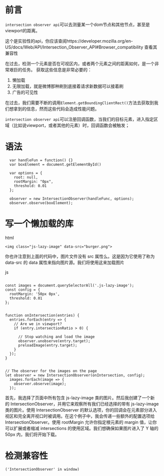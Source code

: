 # 前言
`intersection observer api`可以去测量某一个dom节点和其他节点，甚至是viewport的距离。

这个是实验性的api，你应该查阅https://developer.mozilla.org/en-US/docs/Web/API/Intersection_Observer_API#Browser_compatibility
查看其兼容性


在过去，检测一个元素是否在可视区内，或者两个元素之间的距离如何，是一个非常艰巨的任务。
获取这些信息是非常必要的：
1. 懒加载
2. 无限加载，就是微博那种刷到底接着请求新数据可以接着刷
3. 广告的可见性

在过去，我们需要不断的调用`Element.getBoundingClientRect()`方法去获取到我们想拿到的信息，然而这些代码会造成性能问题。


`intersection observer api`可以注册回调函数，当我们的目标元素，进入指定区域（比如说viewport，或者其他的元素）时，回调函数会被触发；

# 语法
```
  var handleFun = function() {}
  var boxElement = document.getElementById()
  
  var options = {
    root: null,
    rootMargin: "0px",
    threshold: 0.01
  };

  observer = new IntersectionObserver(handleFunc, options);
  observer.observe(boxElement);
```

# 写一个懒加载的库

html
```
<img class="js-lazy-image" data-src="burger.png">
```
你也许注意到上面的代码中，图片文件没有 src 属性么。这是因为它使用了称为 data-src 的 data 属性来指向图片源。我们将使用这来加载图片

js
```

const images = document.querySelectorAll('.js-lazy-image');
const config = {
  rootMargin: '50px 0px',
  threshold: 0.01
};


function onIntersection(entries) {
  entries.forEach(entry => {
    // Are we in viewport?
    if (entry.intersectionRatio > 0) {

      // Stop watching and load the image
      observer.unobserve(entry.target);
      preloadImage(entry.target);
    }
  });
}


// The observer for the images on the page
let observer = new IntersectionObserver(onIntersection, config);
  images.forEach(image => {
    observer.observe(image);
  });

```

首先，我选择了页面中所有包含 js-lazy-image 类的图片。然后我创建了一个新的 IntersectionObserver，并用它来观察所有我们已经选择的带有 js-lazy-image 类的图片。使用 IntersectionObserver 的默认选项，你的回调会在元素部分进入视区和完全离开视口时被调用。在这个例子中，我会传递一些额外的配置选项给 IntersectionObserver。使用 rootMargin 允许你指定根元素的 margin 值，让你可以扩展或者缩减 intersections 的使用区域。我们想确保如果图片进入了 Y 轴的 50px 内，我们将开始下载。


# 检测兼容性

```
('IntersectionObserver' in window)
```